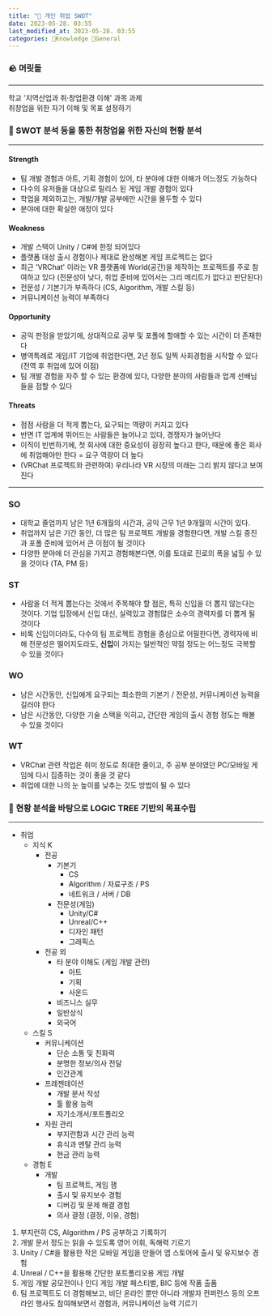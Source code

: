 ```yaml
---
title: "🏹 개인 취업 SWOT"
date: 2023-05-28. 03:55
last_modified_at: 2023-05-28. 03:55
categories: 🏅Knowledge 🏹General
---
```


### 🪨 머릿돌

---

학교 '지역산업과 취·창업환경 이해' 과목 과제  
취창업을 위한 자기 이해 및 목표 설정하기  

### 🎯 SWOT 분석 등을 통한 취창업을 위한 자신의 현황 분석

---

#### Strength

- 팀 개발 경험과 아트, 기획 경험이 있어, 타 분야에 대한 이해가 어느정도 가능하다
- 다수의 유저들을 대상으로 릴리스 된 게임 개발 경험이 있다
- 학업을 제외하고는, 개발/개발 공부에만 시간을 몰두할 수 있다
- 분야에 대한 확실한 애정이 있다

#### Weakness

- 개발 스택이 Unity / C#에 한정 되어있다
- 플랫폼 대상 출시 경험이나 제대로 완성해본 게임 프로젝트는 없다
- 최근 'VRChat' 이라는 VR 플랫폼에 World(공간)을 제작하는 프로젝트를 주로 참여하고 있다 (전문성이 낮다, 취업 준비에 있어서는 그리 메리트가 없다고 판단된다)
- 전문성 / 기본기가 부족하다 (CS, Algorithm, 개발 스킬 등)
- 커뮤니케이션 능력이 부족하다

#### Opportunity

- 공익 판정을 받았기에, 상대적으로 공부 및 포폴에 할애할 수 있는 시간이 더 존재한다
- 병역특례로 게임/IT 기업에 취업한다면, 2년 정도 일찍 사회경험을 시작할 수 있다 (전역 후 취업에 있어 이점)
- 팀 개발 경험을 자주 할 수 있는 환경에 있다, 다양한 분야의 사람들과 업계 선배님들을 접할 수 있다

#### Threats

- 점점 사람을 더 적게 뽑는다, 요구되는 역량이 커지고 있다
- 반면 IT 업계에 뛰어드는 사람들은 늘어나고 있다, 경쟁자가 늘어난다
- 이직이 빈번하기에, 첫 회사에 대한 중요성이 굉장히 높다고 한다, 때문에 좋은 회사에 취업해야만 한다 = 요구 역량이 더 높다
- (VRChat 프로젝트와 관련하여) 우리나라 VR 시장의 미래는 그리 밝지 않다고 보여진다

---

### SO

- 대학교 졸업까지 남은 1년 6개월의 시간과, 공익 근무 1년 9개월의 시간이 있다.
- 취업까지 남은 기간 동안, 더 많은 팀 프로젝트 개발을 경험한다면, 개발 스킬 증진과 포폴 준비에 있어서 큰 이점이 될 것이다
- 다양한 분야에 더 관심을 가지고 경험해본다면, 이를 토대로 진로의 폭을 넓힐 수 있을 것이다 (TA, PM 등)

### ST

- 사람을 더 적게 뽑는다는 것에서 주목해야 할 점은, 특히 신입을 더 뽑지 않는다는 것이다. 기업 입장에서 신입 대신, 실력있고 경험많은 소수의 경력자를 더 뽑게 될 것이다
- 비록 신입이더라도, 다수의 팀 프로젝트 경험을 중심으로 어필한다면, 경력자에 비해 전문성은 떨어지도라도, **신입**이 가지는 일반적인 약점 정도는 어느정도 극복할 수 있을 것이다

### WO

- 남은 시간동안, 신입에게 요구되는 최소한의 기본기 / 전문성, 커뮤니케이션 능력을 길러야 한다
- 남은 시간동안, 다양한 기술 스택을 익히고, 간단한 게임의 출시 경험 정도는 해볼 수 있을 것이다

### WT

- VRChat 관련 작업은 취미 정도로 최대한 줄이고, 주 공부 분야였던 PC/모바일 게임에 다시 집중하는 것이 좋을 것 같다
- 취업에 대한 나의 눈 높이를 낮추는 것도 방법이 될 수 있다

### 🎯 현황 분석을 바탕으로 LOGIC TREE 기반의 목표수립

---

- 취업
  - 지식 K
    - 전공
      - 기본기
        - CS
        - Algorithm / 자료구조 / PS
        - 네트워크 / 서버 / DB
      - 전문성(게임)
        - Unity/C#
        - Unreal/C++
        - 디자인 패턴
        - 그래픽스
    - 전공 외
      - 타 분야 이해도 (게임 개발 관련)
        - 아트
        - 기획
        - 사운드
      - 비즈니스 실무
      - 일반상식
      - 외국어
  - 스킬 S
    - 커뮤니케이션
      - 단순 소통 및 친화력
      - 분명한 정보/의사 전달
      - 인간관계
    - 프레젠테이션
      - 개발 문서 작성
      - 툴 활용 능력
      - 자기소개서/포트폴리오
    - 자원 관리
      - 부지런함과 시간 관리 능력
      - 휴식과 멘탈 관리 능력
      - 현금 관리 능력
  - 경험 E
    - 개발
      - 팀 프로젝트, 게임 잼
      - 출시 및 유지보수 경험
      - 디버깅 및 문제 해결 경험
      - 의사 결정 (결정, 이유, 경험)

1. 부지런히 CS, Algorithm / PS 공부하고 기록하기
2. 개발 문서 정도는 읽을 수 있도록 영어 어휘, 독해력 기르기
3. Unity / C#을 활용한 작은 모바일 게임을 만들어 앱 스토어에 출시 및 유지보수 경험
4. Unreal / C++을 활용해 간단한 포트폴리오용 게임 개발
5. 게임 개발 공모전이나 인디 게임 개발 페스티벌, BIC 등에 작품 출품
6. 팀 프로젝트도 더 경험해보고, 비단 온라인 뿐만 아니라 개발자 컨퍼런스 등의 오프라인 행사도 참여해보면서 경험과, 커뮤니케이션 능력 기르기
